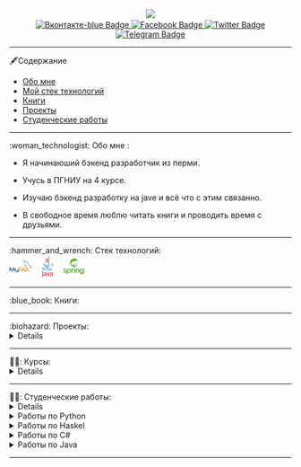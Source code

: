 <div id="header" align="center">
  <img src="https://media.giphy.com/media/qgQUggAC3Pfv687qPC/giphy.gif"/>
</div>

<div id="badges", align="center" >
  <a href="https://vk.com/vladcvo">
    <img src="https://img.shields.io/badge/Вконтакте-blue?style=for-the-badge&logo=VK&logoColor=white" alt="Вконтакте-blue Badge"/>
  </a>
  <a href="your-linkedin-URL">
    <img src="https://img.shields.io/badge/Facebook-blue?style=for-the-badge&logo=Facebook&logoColor=white" alt="Facebook Badge"/>
  </a>
  <a href="your-linkedin-URL">
    <img src="https://img.shields.io/badge/Twitter-blue?style=for-the-badge&logo=twitter&logoColor=white" alt="Twitter Badge"/>
  </a>
  <a href="https://web.telegram.org/k/">
   <img src="https://img.shields.io/badge/Telegram-blue?style=for-the-badge&logo=Telegram&logoColor=white" alt="Telegram Badge"/>
  </a>
  
</div>




 ---

:fountain_pen:Содержание

- [Обо мне](#me)  
- [Мой стек технологий](#stack)  
- [Книги](#book)  
- [Проекты](#project)
- [Студенческие работы](#studproject)  


---
<a name="me"/>
:woman_technologist: Обо мне :

- Я начинаюший бэкенд разработчик из перми. 

- Учусь в ПГНИУ на 4 курсе.

- Изучаю бэкенд разработку на jave и всё что с этим связанно.

- В свободное время люблю читать книги и проводить время с друзьями.

</a>


 ---
<a name="stack"/>
   :hammer_and_wrench: Стек технологий:
  
  <div>
    <img src="https://github.com/devicons/devicon/blob/master/icons/mysql/mysql-original-wordmark.svg" title="MySQL"  alt="MySQL" width="40" height="40"/>&nbsp;
    <img src="https://github.com/devicons/devicon/blob/master/icons/java/java-original-wordmark.svg" title="Java" alt="Java" width="40" height="40"/>&nbsp;
    <img src="https://github.com/devicons/devicon/blob/master/icons/spring/spring-original-wordmark.svg" title="Spring" alt="Spring" width="40" height="40"/>&nbsp;
  </div>

</a>

---
<a name="book"/>
 :blue_book: Книги:
</a>

---
<a name="project"/>
 :biohazard: Проекты:
 
  <details><summary>Проекты Java</summary>
    
  [file-meneger](https://github.com/vlad1366710/file-manager)
    
  </details>
       
  </a>

---

<a name="kurs"/>
 👨‍🎓: Курсы:
 
 <details><summary>Работы по курсу Java</summary>
  
  [ДЗ](https://github.com/vlad1366710/Dz_Java)

  [Дз матрицы](https://github.com/vlad1366710/Dz_Matrix_Java)

  [Дз строки](https://github.com/vlad1366710/Dz_String_Java)

  [Дз цикл](https://github.com/vlad1366710/Dz_While_Java)

  [Дз методы](https://github.com/vlad1366710/Dz_Methods_Java)
  
  </details>
   
</a>

  ---
  
<a name="studproject"/>
 👨‍🎓: Студенческие работы:
 
 
  <details><summary>Работы по SQL</summary>

     
  [Создание и заполнение](https://github.com/vlad1366710/creation-and-filling)
  
  [Запросы](https://github.com/vlad1366710/requests-sql)
  
  [Функции и триггеры](https://github.com/vlad1366710/functions-and-triggers)
  
  [подключение-операции 2](https://github.com/vlad1366710/connection-operations-2)

  [подключение-операции](https://github.com/vlad1366710/connection-operations)
  
  [Пользователи и роли](https://github.com/vlad1366710/users-and-roles)
  
  [Транзакции](https://github.com/vlad1366710/transactions)
  
  </details>


  <details><summary>Работы по Python</summary>
    
  [Метод Гаусса](https://github.com/vlad1366710/gauss-with-a-choice-of-main-elements)
  
  [Уравнение Вольтерры второго рода](https://github.com/vlad1366710/The-Volterra-equation-of-the-second-kind)
  
  [Уравнение Фредгольма второго рода](https://github.com/vlad1366710/Fredholm-equation-of-the-second-kind)

  [Методы решения нелинейных уравнений](https://github.com/vlad1366710/Methods-for-solving-nonlinear-equations)

  [Приближенное решение задачи Дирихле для уравнения Лапласа](https://github.com/vlad1366710/Approximate-solution-of-the-Dirichlet-problem-for-the-Laplace-equation)

  [Коши для обыкновенного дифференциального уравнения первого порядка](https://github.com/vlad1366710/Cauchy-for-an-ordinary-differential-equation-of-the-first-order)

  [краевая задача для обыкновенного дифференциального уравнения второго порядка](https://github.com/vlad1366710/boundary-value-problems-for-an-ordinary-differential-equation-of-the-second-order)

 [численное интегрирование](https://github.com/vlad1366710/improved-integration)
  
  

  </details>

<details><summary>Работы по Haskel</summary>
  
  [Haskel](https://github.com/vlad13667/Haskell)
    
  </details>

<details><summary>Работы по C#</summary>
  
  [SET](https://github.com/vlad13667/SET)
    
</details>

 </details>
<details><summary>Работы по Java</summary>

[ОБЪКТНО-ОРИЕНТИРОВАННОЕ ПРОГРАММИРОВАНИЕ](https://github.com/vlad1366710/OBJECT-ORIENTED-PROGRAMMING)

[ОБЪЕКТНО-ОРИЕНТИРОВАННОЕ ПРОГРАММИРОВАНИЕ.ПАКЕТЫ](https://github.com/vlad1366710/PACKAGES)

[ОБОБЩЕННЫЕ ТИПЫ](https://github.com/vlad1366710/GENERALIZED-TYPES)

[ШАБЛОНЫ ООП И КОЛЛЕКЦИИ](https://github.com/vlad1366710/OOP-TEMPLATES-AND-COLLECTIONS)



    
  </details>


</a>

---
